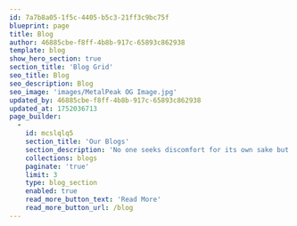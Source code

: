```yaml
---
id: 7a7b8a05-1f5c-4405-b5c3-21ff3c9bc75f
blueprint: page
title: Blog
author: 46885cbe-f8ff-4b8b-917c-65893c862938
template: blog
show_hero_section: true
section_title: 'Blog Grid'
seo_title: Blog
seo_description: Blog
seo_image: 'images/MetalPeak OG Image.jpg'
updated_by: 46885cbe-f8ff-4b8b-917c-65893c862938
updated_at: 1752036713
page_builder:
  -
    id: mcslqlq5
    section_title: 'Our Blogs'
    section_description: 'No one seeks discomfort for its own sake but at times, challenges lead to growth. In certain moments, difficulty becomes the pathway to discovery, innovation, and lasting impact.'
    collections: blogs
    paginate: 'true'
    limit: 3
    type: blog_section
    enabled: true
    read_more_button_text: 'Read More'
    read_more_button_url: /blog
---
```

